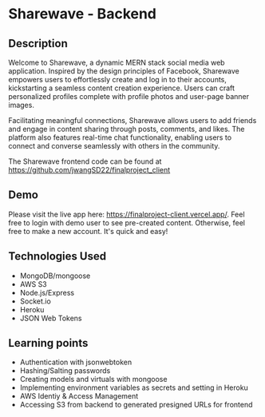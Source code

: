 # Sharewave - Backend

## Description

Welcome to Sharewave, a dynamic MERN stack social media web application. Inspired by the design principles of Facebook, Sharewave empowers users to effortlessly create and log in to their accounts, kickstarting a seamless content creation experience. Users can craft personalized profiles complete with profile photos and user-page banner images.

Facilitating meaningful connections, Sharewave allows users to add friends and engage in content sharing through posts, comments, and likes. The platform also features real-time chat functionality, enabling users to connect and converse seamlessly with others in the community.

The Sharewave frontend code can be found at https://github.com/jwangSD22/finalproject_client

## Demo

Please visit the live app here: https://finalproject-client.vercel.app/. Feel free to login with demo user to see pre-created content. Otherwise, feel free to make a new account. It's quick and easy!

## Technologies Used
- MongoDB/mongoose
- AWS S3
- Node.js/Express
- Socket.io
- Heroku
- JSON Web Tokens


## Learning points
- Authentication with jsonwebtoken
- Hashing/Salting passwords
- Creating models and virtuals with mongoose
- Implementing environment variables as secrets and setting in Heroku
- AWS Identiy & Access Management
- Accessing S3 from backend to generated presigned URLs for frontend
